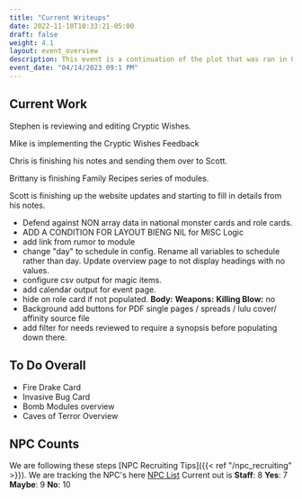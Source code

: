 ```yaml
---
title: "Current Writeups"
date: 2022-11-10T10:33:21-05:00
draft: false
weight: 4.1
layout: event_overview
description: This event is a continuation of the plot that was ran in October with the Bloody Fist orcs seeking revenge for the loss of Stonewood. The players have their first chance to kill a Bloody Fist general.
event_date: "04/14/2023 09:1 PM"
---
```


## Current Work

Stephen is reviewing and editing Cryptic Wishes.

Mike is implementing the Cryptic Wishes Feedback

Chris is finishing his notes and sending them over to Scott. 

Brittany is finishing Family Recipes series of modules.

Scott is finishing up the website updates and starting to fill in details from his notes. 

- Defend against NON array data in national monster cards and role cards. 
- ADD A CONDITION FOR LAYOUT BIENG NIL for MISC Logic
- add link from rumor to module
- change "day" to schedule in config. Rename all variables to schedule rather than day. Update overview page to not display headings with no values. 
- configure csv output for magic items. 
- add calendar output for event page.
- hide on role card if not populated.  **Body:** **Weapons:** **Killing Blow:** no
- Background add buttons for PDF single pages / spreads / lulu cover/ affinity source file
- add filter for needs reviewed to require a synopsis before populating down there. 

## To Do Overall

- Fire Drake Card
- Invasive Bug Card
- Bomb Modules overview
- Caves of Terror Overview

## NPC Counts

We are following these steps [NPC Recruiting Tips]({{< ref "/npc_recruiting" >}}). We are tracking the NPC's here [NPC List](https://docs.google.com/spreadsheets/d/1qPlTTxmLeDLNY4oV24XtBvq1R2pDP24zN7uZtj_gsJk/edit#gid=0) Current out is **Staff**: 8  **Yes**: 7  **Maybe**: 9 **No**: 10 
